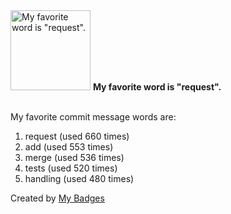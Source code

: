 <img src="https://my-badges.github.io/my-badges/favorite-word.png" alt="My favorite word is &quot;request&quot;." title="My favorite word is &quot;request&quot;." width="128">
<strong>My favorite word is &quot;request&quot;.</strong>
<br><br>

My favorite commit message words are:

1. request (used 660 times)
2. add (used 553 times)
3. merge (used 536 times)
4. tests (used 520 times)
5. handling (used 480 times)


Created by <a href="https://github.com/my-badges/my-badges">My Badges</a>